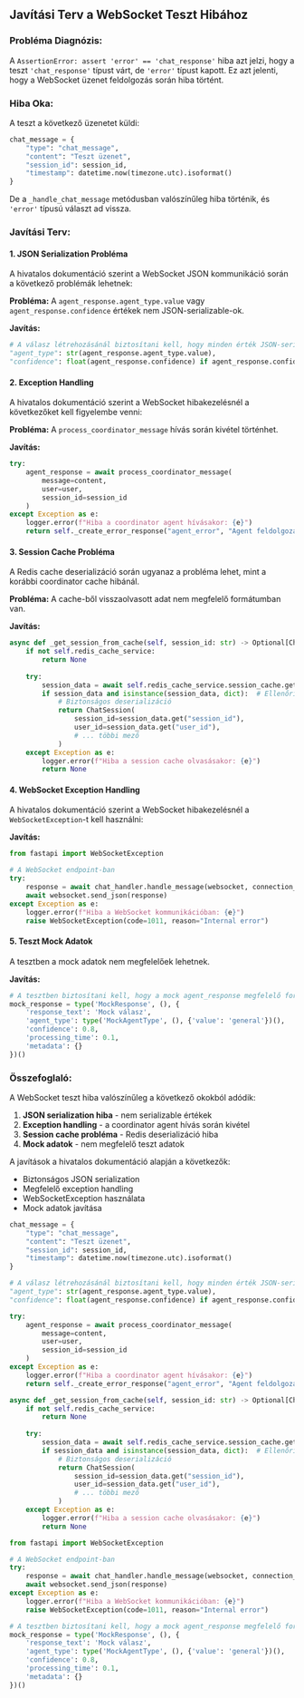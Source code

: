 ## Javítási Terv a WebSocket Teszt Hibához

### **Probléma Diagnózis:**

A `AssertionError: assert 'error' == 'chat_response'` hiba azt jelzi, hogy a teszt `'chat_response'` típust várt, de `'error'` típust kapott. Ez azt jelenti, hogy a WebSocket üzenet feldolgozás során hiba történt.

### **Hiba Oka:**

A teszt a következő üzenetet küldi:
```python
chat_message = {
    "type": "chat_message",
    "content": "Teszt üzenet",
    "session_id": session_id,
    "timestamp": datetime.now(timezone.utc).isoformat()
}
```

De a `_handle_chat_message` metódusban valószínűleg hiba történik, és `'error'` típusú választ ad vissza.

### **Javítási Terv:**

#### 1. **JSON Serialization Probléma**
A hivatalos dokumentáció szerint a WebSocket JSON kommunikáció során a következő problémák lehetnek:

**Probléma:** A `agent_response.agent_type.value` vagy `agent_response.confidence` értékek nem JSON-serializable-ok.

**Javítás:**
```python
# A válasz létrehozásánál biztosítani kell, hogy minden érték JSON-serializable legyen
"agent_type": str(agent_response.agent_type.value),
"confidence": float(agent_response.confidence) if agent_response.confidence else 0.0,
```

#### 2. **Exception Handling**
A hivatalos dokumentáció szerint a WebSocket hibakezelésnél a következőket kell figyelembe venni:

**Probléma:** A `process_coordinator_message` hívás során kivétel történhet.

**Javítás:**
```python
try:
    agent_response = await process_coordinator_message(
        message=content,
        user=user,
        session_id=session_id
    )
except Exception as e:
    logger.error(f"Hiba a coordinator agent hívásakor: {e}")
    return self._create_error_response("agent_error", "Agent feldolgozási hiba")
```

#### 3. **Session Cache Probléma**
A Redis cache deserializáció során ugyanaz a probléma lehet, mint a korábbi coordinator cache hibánál.

**Probléma:** A cache-ből visszaolvasott adat nem megfelelő formátumban van.

**Javítás:**
```python
async def _get_session_from_cache(self, session_id: str) -> Optional[ChatSession]:
    if not self.redis_cache_service:
        return None
    
    try:
        session_data = await self.redis_cache_service.session_cache.get_session(session_id)
        if session_data and isinstance(session_data, dict):  # Ellenőrizzük a típust
            # Biztonságos deserializáció
            return ChatSession(
                session_id=session_data.get("session_id"),
                user_id=session_data.get("user_id"),
                # ... többi mező
            )
    except Exception as e:
        logger.error(f"Hiba a session cache olvasásakor: {e}")
        return None
```

#### 4. **WebSocket Exception Handling**
A hivatalos dokumentáció szerint a WebSocket hibakezelésnél a `WebSocketException`-t kell használni:

**Javítás:**
```python
from fastapi import WebSocketException

# A WebSocket endpoint-ban
try:
    response = await chat_handler.handle_message(websocket, connection_id, message_data)
    await websocket.send_json(response)
except Exception as e:
    logger.error(f"Hiba a WebSocket kommunikációban: {e}")
    raise WebSocketException(code=1011, reason="Internal error")
```

#### 5. **Teszt Mock Adatok**
A tesztben a mock adatok nem megfelelőek lehetnek.

**Javítás:**
```python
# A tesztben biztosítani kell, hogy a mock agent_response megfelelő formátumban legyen
mock_response = type('MockResponse', (), {
    'response_text': 'Mock válasz',
    'agent_type': type('MockAgentType', (), {'value': 'general'})(),
    'confidence': 0.8,
    'processing_time': 0.1,
    'metadata': {}
})()
```

### **Összefoglaló:**

A WebSocket teszt hiba valószínűleg a következő okokból adódik:
1. **JSON serialization hiba** - nem serializable értékek
2. **Exception handling** - a coordinator agent hívás során kivétel
3. **Session cache probléma** - Redis deserializáció hiba
4. **Mock adatok** - nem megfelelő teszt adatok

A javítások a hivatalos dokumentáció alapján a következők:
- Biztonságos JSON serialization
- Megfelelő exception handling
- WebSocketException használata
- Mock adatok javítása

```python
chat_message = {
    "type": "chat_message",
    "content": "Teszt üzenet",
    "session_id": session_id,
    "timestamp": datetime.now(timezone.utc).isoformat()
}
```

```python
# A válasz létrehozásánál biztosítani kell, hogy minden érték JSON-serializable legyen
"agent_type": str(agent_response.agent_type.value),
"confidence": float(agent_response.confidence) if agent_response.confidence else 0.0,
```

```python
try:
    agent_response = await process_coordinator_message(
        message=content,
        user=user,
        session_id=session_id
    )
except Exception as e:
    logger.error(f"Hiba a coordinator agent hívásakor: {e}")
    return self._create_error_response("agent_error", "Agent feldolgozási hiba")
```

```python
async def _get_session_from_cache(self, session_id: str) -> Optional[ChatSession]:
    if not self.redis_cache_service:
        return None
    
    try:
        session_data = await self.redis_cache_service.session_cache.get_session(session_id)
        if session_data and isinstance(session_data, dict):  # Ellenőrizzük a típust
            # Biztonságos deserializáció
            return ChatSession(
                session_id=session_data.get("session_id"),
                user_id=session_data.get("user_id"),
                # ... többi mező
            )
    except Exception as e:
        logger.error(f"Hiba a session cache olvasásakor: {e}")
        return None
```

```python
from fastapi import WebSocketException

# A WebSocket endpoint-ban
try:
    response = await chat_handler.handle_message(websocket, connection_id, message_data)
    await websocket.send_json(response)
except Exception as e:
    logger.error(f"Hiba a WebSocket kommunikációban: {e}")
    raise WebSocketException(code=1011, reason="Internal error")
```

```python
# A tesztben biztosítani kell, hogy a mock agent_response megfelelő formátumban legyen
mock_response = type('MockResponse', (), {
    'response_text': 'Mock válasz',
    'agent_type': type('MockAgentType', (), {'value': 'general'})(),
    'confidence': 0.8,
    'processing_time': 0.1,
    'metadata': {}
})()
```

